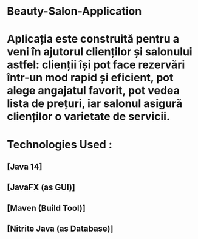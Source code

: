 # Beauty-Salon-Application
# Aplicația este construită pentru a veni în ajutorul clienților și salonului astfel: clienții își pot face rezervări într-un mod rapid și eficient, pot alege angajatul favorit, pot vedea lista de prețuri, iar salonul asigură clienților o varietate de servicii. 
# Technologies Used :
## [Java 14]
## [JavaFX (as GUI)]
## [Maven (Build Tool)]
## [Nitrite Java (as Database)]
